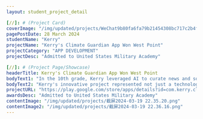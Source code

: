 ```yaml
---
layout: student_project_detail

[//]: # (Project Card)
coverImage: "/img/updated/projects/WeChat9b80fa6fa79b21454308bc717c2b4fda.jpg"
pagePostDate: 28 March 2024
studentName: "Kerry"
projectName: "Kerry's Climate Guardian App Won West Point"
projectCategory: "APP DEVELOPMENT"
projectDesc: "Admitted to United States Military Academy"

[//]: # (Project Page/Showcase)
headerTitle: Kerry's Climate Guardian App Won West Point
bodyText1: "In the 10th grade, Kerry leveraged AI to curate news and social events, offering a fresh perspective on the age-old issue of global warming and providing users with the most direct and relevant climate change information."
bodyText2: "Kerry's innovative project represented not just a technological breakthrough but also a commitment to social responsibility, garnering recognition from West Point, a top-tier U.S. military academy."
projectURL: "https://play.google.com/store/apps/details?id=com.kerry.climate_change_app"
awardsDesc: "Admitted to United States Military Academy"
contentImage: "/img/updated/projects/截屏2024-03-19 22.35.20.png"
contentImage2: "/img/updated/projects/截屏2024-03-19 22.36.16.png"
---
```


